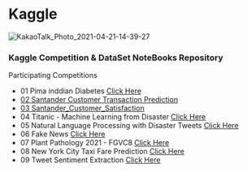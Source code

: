 # Kaggle
![KakaoTalk_Photo_2021-04-21-14-39-27](https://user-images.githubusercontent.com/68190553/115502285-a370fe80-a2af-11eb-95eb-fd0c26887f4f.png)
### Kaggle Competition & DataSet NoteBooks Repository

 Participating Competitions
 - 01 Pima inddian Diabetes [Click Here](https://www.kaggle.com/jerifate/pima-indians-check-the-need-smote-work)
 - [02 Santander Customer Transaction Prediction](https://github.com/jerife/Kaggle/blob/main/02%20Santander%20Customer%20Transaction%20Prediction.ipynb)
 - [03 Santander_Customer_Satisfaction](https://github.com/jerife/Kaggle/blob/main/03%20Santander_Customer_Satisfaction.ipynb)
 - 04 Titanic - Machine Learning from Disaster [Click Here](https://www.kaggle.com/jerifate/titanic-purple-visualization-for-starter)
 - 05 Natural Language Processing with Disaster Tweets [Click Here](https://www.kaggle.com/jerifate/disaster-tweet-tensorflow-with-glove)
 - 06 Fake News [Click Here](https://www.kaggle.com/jerifate/fake-news-eda-bert-lstm)
 - 07 Plant Pathology 2021 - FGVC8   [Click Here](https://www.kaggle.com/jerifate/plant-pathology-2021-keras-model-inceptionv3)
 - 08 New York City Taxi Fare Prediction [Click Here](https://www.kaggle.com/jerifate/taxi-fare-spatial-visualization-with-lgbm)
 - 09 Tweet Sentiment Extraction [Click Here](https://www.kaggle.com/jerifate/tweet-sentiment-blue-visualization-with-bert)
